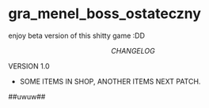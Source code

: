 # gra_menel_boss_ostateczny
enjoy beta version of this shitty game :DD

$$ CHANGELOG $$

VERSION 1.0

- SOME ITEMS IN SHOP, ANOTHER ITEMS NEXT PATCH.

##uwuw##

